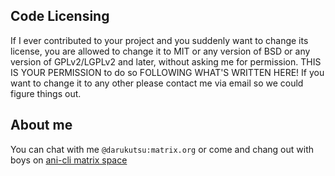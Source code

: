 ## Code Licensing
If I ever contributed to your project and you suddenly want to change its license, you are allowed to change it to MIT or any version of BSD or any version of GPLv2/LGPLv2 and later, without asking me for permission. THIS IS YOUR PERMISSION to do so FOLLOWING WHAT'S WRITTEN HERE! If you want to change it to any other please contact me via email so we could figure things out.

## About me
You can chat with me `@darukutsu:matrix.org` or come and chang out with boys on [ani-cli matrix space](https://github.com/pystardust/ani-cli/blob/master/matrix.md)
